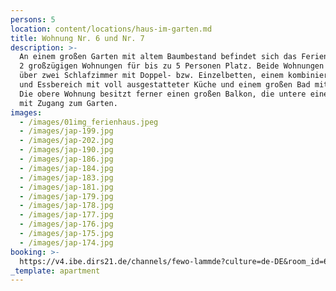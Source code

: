 ```yaml
---
persons: 5
location: content/locations/haus-im-garten.md
title: Wohnung Nr. 6 und Nr. 7
description: >-
  An einem großen Garten mit altem Baumbestand befindet sich das Ferienhaus mit
  2 großzügigen Wohnungen für bis zu 5 Personen Platz. Beide Wohnungen verfügen
  über zwei Schlafzimmer mit Doppel- bzw. Einzelbetten, einem kombinierten Wohn-
  und Essbereich mit voll ausgestatteter Küche und einem großen Bad mit Dusche.
  Die obere Wohnung besitzt ferner einen großen Balkon, die untere eine Terrasse
  mit Zugang zum Garten.
images:
  - /images/01img_ferienhaus.jpeg
  - /images/jap-199.jpg
  - /images/jap-202.jpg
  - /images/jap-190.jpg
  - /images/jap-186.jpg
  - /images/jap-184.jpg
  - /images/jap-183.jpg
  - /images/jap-181.jpg
  - /images/jap-179.jpg
  - /images/jap-178.jpg
  - /images/jap-177.jpg
  - /images/jap-176.jpg
  - /images/jap-175.jpg
  - /images/jap-174.jpg
booking: >-
  https://v4.ibe.dirs21.de/channels/fewo-lammde?culture=de-DE&room_id=63278&los=3
_template: apartment
---
```


